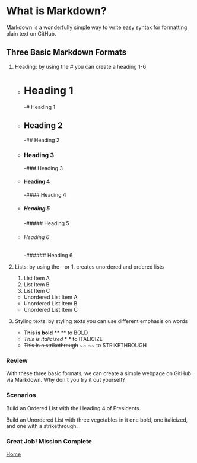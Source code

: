 # What is Markdown?
Markdown is a wonderfully simple way to write easy syntax for formatting plain text on GitHub.

## Three Basic Markdown Formats
1. Heading: by using the \# you can create a heading 1-6
   - # Heading 1 
       -\# Heading 1
   - ## Heading 2
       -\## Heading 2
   - ### Heading 3
       -\### Heading 3
   - #### Heading 4
       -\#### Heading 4
   - ##### Heading 5
       -\##### Heading 5
   - ###### Heading 6
       -\###### Heading 6
       
2. Lists: by using the \- or 1. creates unordered and ordered lists
   1. List Item A
   2. List Item B
   3. List Item C
   - Unordered List Item A
   - Unordered List Item B
   - Unordered List Item C
   
4. Styling texts: by styling texts you can use different emphasis on words
   - **This is bold** 
       \** ** to BOLD
   - *This is italicized*
       \* * to ITALICIZE
   - ~~This is a strikethrough~~
       \~~ ~~ to STRIKETHROUGH

### Review
With these three basic formats, we can create a simple webpage on GitHub via Markdown. Why don't you try it out yourself?

### Scenarios
Build an Ordered List with the Heading 4 of Presidents.

Build an Unordered List with three vegetables in it one bold, one italicized, and one with a strikethrough.

### Great Job! Mission Complete.

[Home](README.md)

